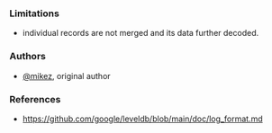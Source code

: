 ### Limitations

- individual records are not merged and its data further decoded.

### Authors

- [@mikez](https://github.com/mikez), original author

### References

- https://github.com/google/leveldb/blob/main/doc/log_format.md
